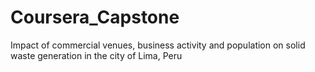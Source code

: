 # Coursera_Capstone
Impact of commercial venues, business activity and population on solid waste generation in the city of Lima, Peru
